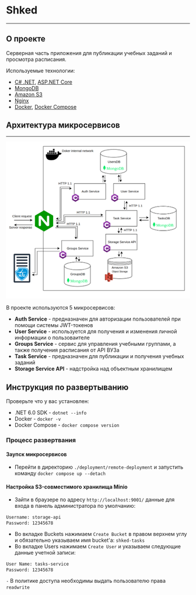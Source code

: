 # Shked

***
## О проекте

Серверная часть приложения для публикации учебных заданий и просмотра расписания.

Используемые технологии: 
* [С# .NET](https://dotnet.microsoft.com/en-us/download), 
[ASP.NET Core](https://dotnet.microsoft.com/en-us/apps/aspnet)
* [MongoDB](https://www.mongodb.com/)
* [Amazon S3](https://aws.amazon.com/ru/s3/)
* [Nginx](https://nginx.org/)
* [Docker](https://www.docker.com/), [Docker Compose](https://docs.docker.com/compose/)

## Архитектура микросервисов
***
![architecture_scheme.png](images%2Farchitecture_scheme.png)

В проекте используются 5 микросервисов:

* **Auth Service** - предназначен для авторизации пользователей при помощи системы JWT-токенов
* **User Service** - используется для получения и изменения личной информации о пользоваителе
* **Groups Service** - сервис для управления учебными группами, а также получения расписания от API ВУЗа
* **Task Service** - предназначен для публикации и получения учебных заданий
* **Storage Service API** - надстройка над объектным хранилищем

## Инструкция по развертыванию
Проверьте что у вас установлен:
* .NET 6.0 SDK -  `dotnet --info`
* Docker - `docker -v`
* Docker Compose - `docker compose version` 

### Процесс развертвания
#### Заупск микросервисов
* Перейти в директорию `./deployment/remote-deployment` и запустить команду `docker compose up --detach`
#### Настройка S3-совместимого хранилища Minio
* Зайти в браузере по адресу `http://localhost:9001/` данные для входа в панель администратора по умолчанию:
``` 
Username: storage-api 
Password: 12345678
```
* Во вкладке Buckets нажимаем `Create Bucket` в правом верхнем углу и обязательно указываем имя bucket'а: `shked-tasks`
* Во вкладке Users нажимаем `Create User` и указываем следующие данные учетной записи:
```
User Name: tasks-service
Password: 12345678
```
`-` В политике доступа необходимы выдать пользователю права `readwrite`

